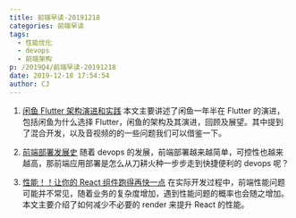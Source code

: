 ```yaml
---
title: 前端早读-20191218
categories: 前端早读
tags:
  - 性能优化
  - devops
  - 前端架构
p: /2019Q4/前端早读-20191218
date: 2019-12-18 17:54:54
author: CJ
---
```

1. [闲鱼 Flutter 架构演进和实践](https://mp.weixin.qq.com/s/Xl7NhjS5PSU98yw9_CMZEw)
本文主要讲述了闲鱼一年半在 Flutter 的演进，包括闲鱼为什么选择 Flutter，闲鱼的架构及其演进，回顾及展望。其中提到了混合开发，以及音视频的的一些问题我们可以借鉴一下。

2. [前端部署发展史](https://mp.weixin.qq.com/s/T_Uig7XAljyl4E4OjjtdCw)
随着 devops 的发展，前端部署越来越简单，可控性也越来越高，那前端应用部署是怎么从刀耕火种一步步走到快捷便利的 devops 呢？

3. [性能！！让你的 React 组件跑得再快一点](https://mp.weixin.qq.com/s/LG_1WXWFJQbuJuHiTqXzyw)
在实际开发过程中，前端性能问题可能并不常见，随着业务的复杂度增加，遇到性能问题的概率也会随之增加。本文主要介绍了如何减少不必要的 render 来提升 React 的性能。
